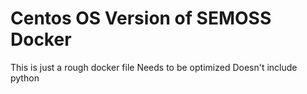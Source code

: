 # Centos OS Version of SEMOSS Docker

This is just a rough docker file
Needs to be optimized
Doesn't include python
